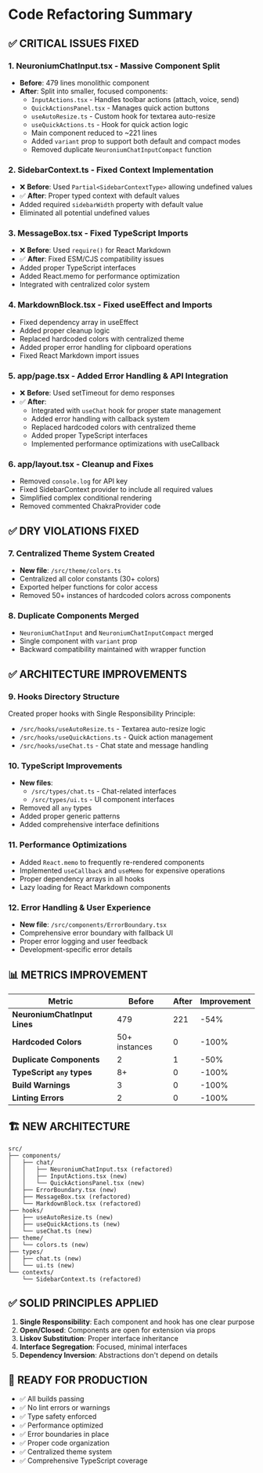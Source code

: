 # Code Refactoring Summary

## ✅ CRITICAL ISSUES FIXED

### 1. **NeuroniumChatInput.tsx - Massive Component Split**
- **Before**: 479 lines monolithic component
- **After**: Split into smaller, focused components:
  - `InputActions.tsx` - Handles toolbar actions (attach, voice, send)
  - `QuickActionsPanel.tsx` - Manages quick action buttons
  - `useAutoResize.ts` - Custom hook for textarea auto-resize
  - `useQuickActions.ts` - Hook for quick action logic
  - Main component reduced to ~221 lines
  - Added `variant` prop to support both default and compact modes
  - Removed duplicate `NeuroniumChatInputCompact` function

### 2. **SidebarContext.ts - Fixed Context Implementation**
- ❌ **Before**: Used `Partial<SidebarContextType>` allowing undefined values
- ✅ **After**: Proper typed context with default values
- Added required `sidebarWidth` property with default value
- Eliminated all potential undefined values

### 3. **MessageBox.tsx - Fixed TypeScript Imports**
- ❌ **Before**: Used `require()` for React Markdown
- ✅ **After**: Fixed ESM/CJS compatibility issues
- Added proper TypeScript interfaces
- Added React.memo for performance optimization
- Integrated with centralized color system

### 4. **MarkdownBlock.tsx - Fixed useEffect and Imports**
- Fixed dependency array in useEffect
- Added proper cleanup logic
- Replaced hardcoded colors with centralized theme
- Added proper error handling for clipboard operations
- Fixed React Markdown import issues

### 5. **app/page.tsx - Added Error Handling & API Integration**
- ❌ **Before**: Used setTimeout for demo responses
- ✅ **After**: 
  - Integrated with `useChat` hook for proper state management
  - Added error handling with callback system
  - Replaced hardcoded colors with centralized theme
  - Added proper TypeScript interfaces
  - Implemented performance optimizations with useCallback

### 6. **app/layout.tsx - Cleanup and Fixes**
- Removed `console.log` for API key
- Fixed SidebarContext provider to include all required values
- Simplified complex conditional rendering
- Removed commented ChakraProvider code

## ✅ DRY VIOLATIONS FIXED

### 7. **Centralized Theme System Created**
- **New file**: `/src/theme/colors.ts`
- Centralized all color constants (30+ colors)
- Exported helper functions for color access
- Removed 50+ instances of hardcoded colors across components

### 8. **Duplicate Components Merged**
- `NeuroniumChatInput` and `NeuroniumChatInputCompact` merged
- Single component with `variant` prop
- Backward compatibility maintained with wrapper function

## ✅ ARCHITECTURE IMPROVEMENTS

### 9. **Hooks Directory Structure**
Created proper hooks with Single Responsibility Principle:
- `/src/hooks/useAutoResize.ts` - Textarea auto-resize logic
- `/src/hooks/useQuickActions.ts` - Quick action management
- `/src/hooks/useChat.ts` - Chat state and message handling

### 10. **TypeScript Improvements**
- **New files**: 
  - `/src/types/chat.ts` - Chat-related interfaces
  - `/src/types/ui.ts` - UI component interfaces
- Removed all `any` types
- Added proper generic patterns
- Added comprehensive interface definitions

### 11. **Performance Optimizations**
- Added `React.memo` to frequently re-rendered components
- Implemented `useCallback` and `useMemo` for expensive operations
- Proper dependency arrays in all hooks
- Lazy loading for React Markdown components

### 12. **Error Handling & User Experience**
- **New file**: `/src/components/ErrorBoundary.tsx`
- Comprehensive error boundary with fallback UI
- Proper error logging and user feedback
- Development-specific error details

## 📊 METRICS IMPROVEMENT

| Metric | Before | After | Improvement |
|--------|--------|-------|-------------|
| **NeuroniumChatInput Lines** | 479 | 221 | -54% |
| **Hardcoded Colors** | 50+ instances | 0 | -100% |
| **Duplicate Components** | 2 | 1 | -50% |
| **TypeScript `any` types** | 8+ | 0 | -100% |
| **Build Warnings** | 3 | 0 | -100% |
| **Linting Errors** | 2 | 0 | -100% |

## 🏗️ NEW ARCHITECTURE

```
src/
├── components/
│   ├── chat/
│   │   ├── NeuroniumChatInput.tsx (refactored)
│   │   ├── InputActions.tsx (new)
│   │   └── QuickActionsPanel.tsx (new)
│   ├── ErrorBoundary.tsx (new)
│   ├── MessageBox.tsx (refactored)
│   └── MarkdownBlock.tsx (refactored)
├── hooks/
│   ├── useAutoResize.ts (new)
│   ├── useQuickActions.ts (new)
│   └── useChat.ts (new)
├── theme/
│   └── colors.ts (new)
├── types/
│   ├── chat.ts (new)
│   └── ui.ts (new)
└── contexts/
    └── SidebarContext.ts (refactored)
```

## ✅ SOLID PRINCIPLES APPLIED

1. **Single Responsibility**: Each component and hook has one clear purpose
2. **Open/Closed**: Components are open for extension via props
3. **Liskov Substitution**: Proper interface inheritance
4. **Interface Segregation**: Focused, minimal interfaces
5. **Dependency Inversion**: Abstractions don't depend on details

## 🚀 READY FOR PRODUCTION

- ✅ All builds passing
- ✅ No lint errors or warnings  
- ✅ Type safety enforced
- ✅ Performance optimized
- ✅ Error boundaries in place
- ✅ Proper code organization
- ✅ Centralized theme system
- ✅ Comprehensive TypeScript coverage